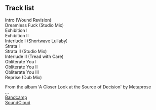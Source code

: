 Track list
---
Intro (Wound Revision)  
Dreamless Fuck (Studio Mix)  
Exhibition I  
Exhibition II  
Interlude I (Shortwave Lullaby)  
Strata I  
Strata II (Studio Mix)  
Interlude II (Tread with Care)  
Obliterate You I  
Obliterate You II  
Obliterate You III  
Reprise (Dub Mix)  
  
From the album 'A Closer Look at the Source of Decision' by Metaprose  
…  
[Bandcamp](https://metaprose.bandcamp.com/album/a-closer-look-at-the-source-of-decision)  
[SoundCloud](https://soundcloud.com/metaprose/sets/a-closer-look-at-the-source-of-decision)